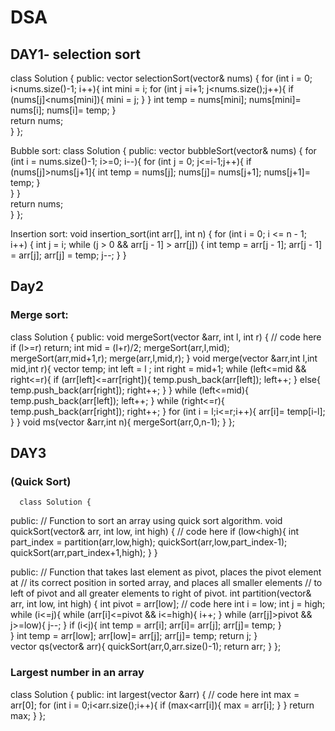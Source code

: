 # DSA
## DAY1- selection sort
class Solution {
      public:
          vector<int> selectionSort(vector<int>& nums) {
              for (int i = 0; i<nums.size()-1; i++){
                  int mini = i;
                  for (int j =i+1; j<nums.size();j++){
                      if (nums[j]<nums[mini]){
                          mini = j;
                      }
                  }
              int temp = nums[mini];
              nums[mini]= nums[i];
              nums[i]= temp;
              }     
              return nums;   
          }
      };

Bubble sort:
    class Solution {
        public:
              vector<int> bubbleSort(vector<int>& nums) {
                  for (int i = nums.size()-1; i>=0; i--){
                      for (int j = 0; j<=i-1;j++){
                          if (nums[j]>nums[j+1]{
                               int temp = nums[j];
                               nums[j]= nums[j+1];
                               nums[j+1]= temp;
                          }    
                      }
                    }                 
                  return nums;   
              }
          };

Insertion sort:
    void insertion_sort(int arr[], int n) {
    for (int i = 0; i <= n - 1; i++) {
        int j = i;
        while (j > 0 && arr[j - 1] > arr[j]) {
            int temp = arr[j - 1];
            arr[j - 1] = arr[j];
            arr[j] = temp;
            j--;
        }
    }



##   Day2

### Merge sort:
 class Solution {
  public:
    void mergeSort(vector<int> &arr, int l, int r) {
        // code here
        if (l>=r) return;
        int mid = (l+r)/2;
        mergeSort(arr,l,mid);
        mergeSort(arr,mid+1,r);
        merge(arr,l,mid,r);
    }
    void merge(vector<int> &arr,int l,int mid,int r){
        vector<int> temp;
        int left = l ;
        int right = mid+1;
        while (left<=mid && right<=r){
            if (arr[left]<=arr[right]){
                temp.push_back(arr[left]);
                left++;
            }
            else{
                temp.push_back(arr[right]);
                right++;
            }
        }
        while (left<=mid){
            temp.push_back(arr[left]);
            left++;
        }
        while (right<=r){
            temp.push_back(arr[right]);
            right++;
        }
        for (int i = l;i<=r;i++){
            arr[i]= temp[i-l];
        }
    }
    void ms(vector<int> &arr,int n){
        mergeSort(arr,0,n-1);
    }
};


## DAY3 


### (Quick Sort)

      class Solution {
  public:
    // Function to sort an array using quick sort algorithm.
    void quickSort(vector<int>& arr, int low, int high) {
        // code here
        if (low<high){
            int part_index = partition(arr,low,high);
            quickSort(arr,low,part_index-1);
            quickSort(arr,part_index+1,high);
        }
    }

  public:
    // Function that takes last element as pivot, places the pivot element at
    // its correct position in sorted array, and places all smaller elements
    // to left of pivot and all greater elements to right of pivot.
    int partition(vector<int>& arr, int low, int high) {
        int pivot = arr[low];
        // code here
        int i = low;
        int j = high;
        while (i<=j){
            while (arr[i]<=pivot && i<=high){
                i++;
            }
            while (arr[j]>pivot && j>=low){
                j--;
            }
            if (i<j){
                int temp = arr[i];
                arr[i]= arr[j];
                arr[j]= temp;
            }          
        }
        int temp = arr[low];
        arr[low]= arr[j];
        arr[j]= temp;
        return j;
    }    
    vector<int> qs(vector<int>& arr){
        quickSort(arr,0,arr.size()-1);
        return arr;
    }
};


### Largest number in an array
class Solution {
  public:
    int largest(vector<int> &arr) {
        // code here
        int max = arr[0];
        for (int i = 0;i<arr.size();i++){
            if (max<arr[i]){
                max = arr[i];
            }
        }
        return max;
    }
};


